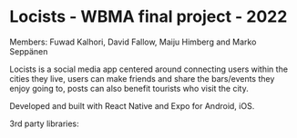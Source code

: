 # Locists - WBMA final project - 2022
Members: Fuwad Kalhori, David Fallow, Maiju Himberg and Marko Seppänen

Locists is a social media app centered around connecting users within the cities they live, users can make friends and share the bars/events they enjoy going to, posts can also benefit tourists who visit the city.

Developed and built with React Native and Expo for Android, iOS.

3rd party libraries:
